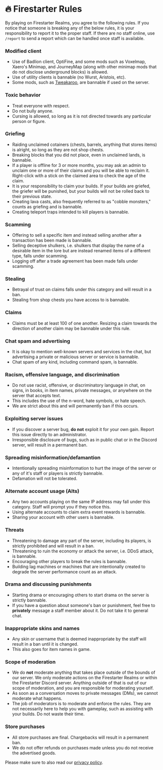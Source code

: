# 🔥 Firestarter Rules
By playing on Firestarter Realms, you agree to the following rules. If you notice that someone is breaking any of the below rules, it is your responsibility to report it to the proper staff. If there are no staff online, use `/report` to send a report which can be handled once staff is available.

### Modified client
* Use of Badlion client, OptiFine, and some mods such as Voxelmap, Xaero's Minimap, and JourneyMap (along with other minimap mods that do not disclose underground blocks) is allowed.
* Use of utility clients is bannable (no Wurst, Aristois, etc).
* Some mods, such as [Tweakaroo](https://www.curseforge.com/minecraft/mc-mods/tweakeroo), are bannable if used on the server.

### Toxic behavior
* Treat everyone with respect.
* Do not bully anyone.
* Cursing is allowed, so long as it is not directed towards any particular person or figure.

### Griefing
* Raiding unclaimed cotainers (chests, barrels, anything that stores items) is alright, so long as they are not shop chests.
* Breaking blocks that you did not place, even in unclaimed lands, is bannable.
* If a player is offline for 3 or more months, you may ask an admin to unclaim one or more of their claims and you will be able to reclaim it. Right-click with a stick on the claimed area to check the age of the claim.
* It is your responsibility to claim your builds. If your builds are griefed, the griefer will be punished, but your builds will not be rolled back to their previous state.
* Creating lava casts, also frequently referred to as "cobble monsters," counts as griefing and is bannable.
* Creating teleport traps intended to kill players is bannable.
  
### Scamming
* Offering to sell a specific item and instead selling another after a transaction has been made is bannable.
* Selling deceptive shulkers, i.e. shulkers that display the name of a desirable item in the lore but are instead renamed items of a different type, falls under scamming.
* Logging off after a trade agreement has been made falls under scamming.

### Stealing
* Betrayal of trust on claims falls under this category and will result in a ban.
* Stealing from shop chests you have access to is bannable.

### Claims
* Claims must be at least 100 of one another. Resizing a claim towards the direction of another claim may be bannable under this rule.

### Chat spam and advertising
* It is okay to mention well-known servers and services in the chat, but advertising a private or malicious server or service is bannable.
* Chat spam of any kind, including command spam, is bannable.

### Racism, offensive language, and discrimination
* Do not use racist, offensive, or discriminatory language in chat, on signs, in books, in item names, private messages, or anywhere on the server that accepts text.
* This includes the use of the n-word, hate symbols, or hate speech.
* We are strict about this and will permanently ban if this occurs.

### Exploiting server issues
* If you discover a server bug, **do not** exploit it for your own gain. Report this issue directly to an administrator.
* Irresponsible disclosure of bugs, such as in public chat or in the Discord server, will result in a permanent ban.

### Spreading misinformation/defamantion
* Intentionally spreading misinformation to hurt the image of the server or any of it's staff or players is strictly bannable.
* Defamation will not be tolerated.

### Alternate account usage (Alts)
* Any two accounts playing on the same IP address may fall under this category. Staff will prompt you if they notice this.
* Using alternate accounts to claim extra event rewards is bannable.
* Sharing your account with other users is bannable.

### Threats
* Threatening to damage any part of the server, including its players, is strictly prohibited and will result in a ban.
* Threatening to ruin the economy or attack the server, i.e. DDoS attack, is bannable.
* Encouraging other players to break the rules is bannable.
* Building lag machines or machines that are intentionally created to degrade the server performance count as an attack.
  
### Drama and discussing punishments 
* Starting drama or encouraging others to start drama on the server is strictly bannable.
* If you have a question about someone's ban or punishment, feel free to **privately** message a staff member about it. Do not take it to general chat.

### Inappropriate skins and names
* Any skin or username that is deemed inappropriate by the staff will result in a ban until it is changed. 
* This also goes for item names in game.

### Scope of moderation
* We do **not** moderate anything that takes place outside of the bounds of our server. We only moderate actions on the Firestarter Realms or within the Firestarter Discord server. Anything outside of that is out of our scope of moderation, and you are responsible for moderating yourself.
* As soon as a conversation moves to private messages (DMs), we cannot moderate what happens.
* The job of moderators is to moderate and enforce the rules. They are not necessarily here to help you with gameplay, such as assisting with your builds. Do not waste their time.

### Store purchases
* All store purchases are final. Chargebacks will result in a permanent ban.
* We do not offer refunds on purchases made unless you do not receive the advertised goods.

Please make sure to also read our [privacy policy](https://firestartermc.com/privacy).